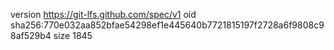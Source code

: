 version https://git-lfs.github.com/spec/v1
oid sha256:770e032aa852bfae54298ef1e445640b7721815197f2728a6f9808c98af529b4
size 1845
